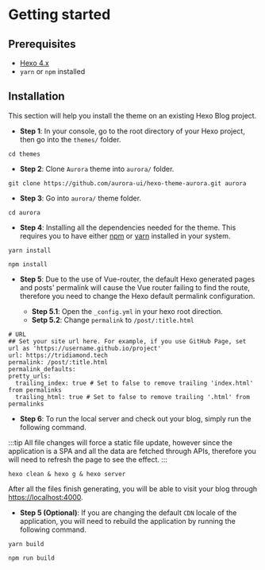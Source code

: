 # Getting started

## Prerequisites

- [Hexo 4.x](https://hexo.io/)
- `yarn` or `npm` installed

## Installation

This section will help you install the theme on an existing Hexo Blog project.

- **Step 1**: In your console, go to the root directory of your Hexo project, then go into the `themes/` folder.

```shell:no-line-numbers
cd themes
```

- **Step 2**: Clone `Aurora` theme into `aurora/` folder.

```shell:no-line-numbers
git clone https://github.com/aurora-ui/hexo-theme-aurora.git aurora
```

- **Step 3**: Go into `aurora/` theme folder.

```shell:no-line-numbers
cd aurora
```

- **Step 4**: Installing all the dependencies needed for the theme. This requires you to have either [npm](https://docs.npmjs.com/downloading-and-installing-node-js-and-npm) or [yarn](https://yarnpkg.com/getting-started/install) installed in your system.

<CodeGroup>
  <CodeGroupItem title="YARN">

```shell:no-line-numbers
yarn install
```

  </CodeGroupItem>

  <CodeGroupItem title="NPM">

```shell:no-line-numbers
npm install
```

  </CodeGroupItem>
</CodeGroup>

- **Step 5**: Due to the use of Vue-router, the default Hexo generated pages and posts' permalink will cause the Vue router failing to find the route, therefore you need to change the Hexo default permalink configuration.

  - **Step 5.1**: Open the `_config.yml` in your hexo root direction.
  - **Setp 5.2**: Change `permalink` to `/post/:title.html`

```yaml:no-line-numbers{4}
# URL
## Set your site url here. For example, if you use GitHub Page, set url as 'https://username.github.io/project'
url: https://tridiamond.tech
permalink: /post/:title.html
permalink_defaults:
pretty_urls:
  trailing_index: true # Set to false to remove trailing 'index.html' from permalinks
  trailing_html: true # Set to false to remove trailing '.html' from permalinks
```

- **Step 6**: To run the local server and check out your blog, simply run the following command.

:::tip
All file changes will force a static file update, however since the application is a SPA and all the data are fetched through APIs, therefore you will need to refresh the page to see the effect.
:::

```shell:no-line-numbers
hexo clean & hexo g & hexo server
```

After all the files finish generating, you will be able to visit your blog through [https://localhost:4000](https://localhost:4000).

- **Step 5 (Optional)**: If you are changing the default `CDN` locale of the application, you will need to rebuild the application by running the following command.

<CodeGroup>
  <CodeGroupItem title="YARN">

```shell:no-line-numbers
yarn build
```

  </CodeGroupItem>

  <CodeGroupItem title="NPM">

```shell:no-line-numbers
npm run build
```

  </CodeGroupItem>
</CodeGroup>
